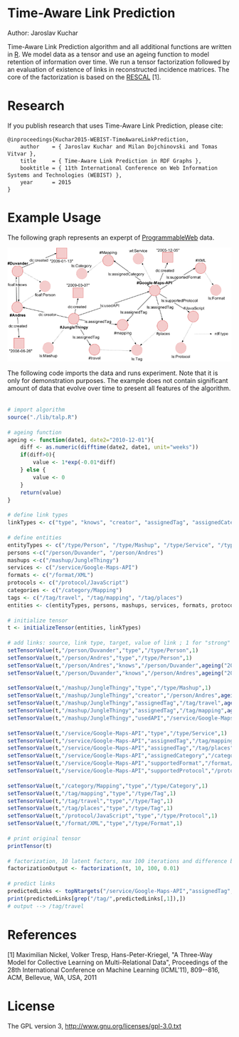 # Time-Aware Link Prediction
Author: Jaroslav Kuchar

Time-Aware Link Prediction algorithm and all additional functions are written in <a href="http://www.r-project.org/">R</a>. We model data as a tensor and use an ageing function to model retention of information over time. We run a tensor factorization followed by an evaluation of existence of links in reconstructed incidence matrices. The core of the factorization is based on the <a href="http://www.cip.ifi.lmu.de/~nickel/data/paper-icml2011.pdf">RESCAL</a> [1].

# Research
If you publish research that uses Time-Aware Link Prediction, please cite:

```
@inproceedings{Kuchar2015-WEBIST-TimeAwareLinkPrediction,
    author    = { Jaroslav Kuchar and Milan Dojchinovski and Tomas Vitvar },
    title     = { Time-Aware Link Prediction in RDF Graphs },
    booktitle = { 11th International Conference on Web Information Systems and Technologies (WEBIST) },
    year      = 2015
}
```

# Example Usage

The following graph represents an experpt of <a href="http://www.programmableweb.com">ProgrammableWeb</a> data. 

![dataset](doc/pw.png)

The following code imports the data and runs experiment. Note that it is only for demonstration purposes. The example does not contain significant amount of data that evolve over time to present all features of the algorithm.

```R

# import algorithm
source("./lib/talp.R")

# ageing function
ageing <- function(date1, date2="2010-12-01"){
	diff <- as.numeric(difftime(date2, date1, unit="weeks"))
	if(diff>0){
		value <- 1*exp(-0.01*diff)
	} else {
		value <- 0
	}
	return(value)
}

# define link types
linkTypes <- c("type", "knows", "creator", "assignedTag", "assignedCategory", "usedAPI", "supportedProtocol", "supportedFormat")

# define entities
entityTypes <- c("/type/Person", "/type/Mashup", "/type/Service", "/type/Category", "/type/Tag", "/type/Format", "/type/Protocol")
persons <-c("/person/Duvander", "/person/Andres")
mashups <-c("/mashup/JungleThingy")
services <- c("/service/Google-Maps-API")
formats <- c("/format/XML")
protocols <- c("/protocol/JavaScript")
categories <- c("/category/Mapping")
tags <- c("/tag/travel", "/tag/mapping", "/tag/places")
entities <- c(entityTypes, persons, mashups, services, formats, protocols, categories, tags)

# initialize tensor
t <- initializeTensor(entities, linkTypes)

# add links: source, link type, target, value of link ; 1 for "strong" links, otherwise decreased by ageing
setTensorValue(t,"/person/Duvander","type","/type/Person",1)
setTensorValue(t,"/person/Andres","type","/type/Person",1)
setTensorValue(t,"/person/Andres","knows","/person/Duvander",ageing("2008-06-26"))
setTensorValue(t,"/person/Duvander","knows","/person/Andres",ageing("2009-01-13"))

setTensorValue(t,"/mashup/JungleThingy","type","/type/Mashup",1)
setTensorValue(t,"/mashup/JungleThingy","creator","/person/Andres",ageing("2009-03-07"))
setTensorValue(t,"/mashup/JungleThingy","assignedTag","/tag/travel",ageing("2009-03-07"))
setTensorValue(t,"/mashup/JungleThingy","assignedTag","/tag/mapping",ageing("2009-03-07"))
setTensorValue(t,"/mashup/JungleThingy","usedAPI","/service/Google-Maps-API",ageing("2009-03-07"))

setTensorValue(t,"/service/Google-Maps-API","type","/type/Service",1)
setTensorValue(t,"/service/Google-Maps-API","assignedTag","/tag/mapping",ageing("2005-12-05"))
setTensorValue(t,"/service/Google-Maps-API","assignedTag","/tag/places",ageing("2005-12-05"))
setTensorValue(t,"/service/Google-Maps-API","assignedCategory","/category/Mapping",ageing("2005-12-05"))
setTensorValue(t,"/service/Google-Maps-API","supportedFormat","/format/XML",ageing("2005-12-05"))
setTensorValue(t,"/service/Google-Maps-API","supportedProtocol","/protocol/JavaScript",ageing("2005-12-05"))

setTensorValue(t,"/category/Mapping","type","/type/Category",1)
setTensorValue(t,"/tag/mapping","type","/type/Tag",1)
setTensorValue(t,"/tag/travel","type","/type/Tag",1)
setTensorValue(t,"/tag/places","type","/type/Tag",1)
setTensorValue(t,"/protocol/JavaScript","type","/type/Protocol",1)
setTensorValue(t,"/format/XML","type","/type/Format",1)

# print original tensor
printTensor(t)

# factorization, 10 latent factors, max 100 iterations and difference between iterations 0.01
factorizationOutput <- factorization(t, 10, 100, 0.01)

# predict links
predictedLinks <- topNtargets("/service/Google-Maps-API","assignedTag", t, factorizationOutput)
print(predictedLinks[grep("/tag/",predictedLinks[,1]),])
# output --> /tag/travel


```

# References

[1] Maximilian Nickel, Volker Tresp, Hans-Peter-Kriegel, "A Three-Way Model for Collective Learning on Multi-Relational Data", Proceedings of the 28th International Conference on Machine Learning (ICML'11), 809--816, ACM, Bellevue, WA, USA, 2011


# License
The GPL version 3, http://www.gnu.org/licenses/gpl-3.0.txt
